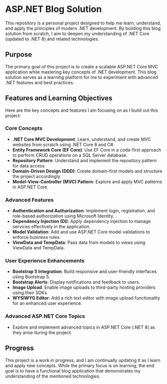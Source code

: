 # ASP.NET Blog Solution

This repository is a personal project designed to help me learn, understand, and apply the principles of modern .NET development. By building this blog solution from scratch, I aim to deepen my understanding of .NET Core (updated to .NET 8) and related technologies.

## Purpose

The primary goal of this project is to create a scalable ASP.NET Core MVC application while mastering key concepts of .NET development. This blog solution serves as a learning platform for me to experiment with advanced .NET features and best practices.

## Features and Learning Objectives

Here are the key concepts and features I am focusing on as I build out this project:

### Core Concepts
- **.NET Core MVC Development**: Learn, understand, and create MVC websites from scratch using .NET Core 8 and C#.
- **Entity Framework Core (EF Core)**: Use EF Core in a code-first approach to perform CRUD operations on a SQL Server database.
- **Repository Pattern**: Understand and implement the repository pattern for data access.
- **Domain-Driven Design (DDD)**: Create domain-first models and structure the project accordingly.
- **Model-View-Controller (MVC) Pattern**: Explore and apply MVC patterns in ASP.NET Core.

### Advanced Features
- **Authentication and Authorization**: Implement login, registration, and role-based authorization using Microsoft Identity.
- **Dependency Injection (DI)**: Apply dependency injection to manage services effectively in the application.
- **Model Validation**: Add and use ASP.NET Core model validations to enforce business rules.
- **ViewData and TempData**: Pass data from models to views using ViewData and TempData.

### User Experience Enhancements
- **Bootstrap 5 Integration**: Build responsive and user-friendly interfaces using Bootstrap 5.
- **Bootstrap Alerts**: Display notifications and feedback to users.
- **Image Upload**: Enable image uploads to third-party hosting providers using their SDKs.
- **WYSIWYG Editor**: Add a rich text editor with image upload functionality for an enhanced user experience.

### Advanced ASP.NET Core Topics
- Explore and implement advanced topics in ASP.NET Core (.NET 8) as they arise during the project.

## Progress

This project is a work in progress, and I am continually updating it as I learn and apply new concepts. While the primary focus is on learning, the end goal is to have a functional blog application that demonstrates my understanding of the mentioned technologies.


